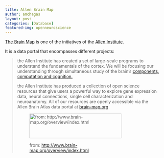 ```yaml
---
title: Allen Brain Map
author: amchagas
layout: post
categories: [Database]
featured-img: openneuroscience
---
```


[The Brain Map](http://www.brain-map.org/) is one of the initiatives of the [Allen Institute](http://www.alleninstitute.org/about/).

It is a data portal that encompasses different projects:

> the Allen Institute has created a set of large-scale programs to understand the fundamentals of the cortex. We will be focusing our understanding through simultaneous study of the brain&#8217;s  <a href="http://alleninstitute.org/our-science/brain-science/research/" target="_blank">components, computation and cognition.</a>
>
> the Allen Institute has produced a collection of open science resources that give users a powerful way to explore gene expression data, neural connections, single cell characterization and neuroanatomy. All of our resources are openly accessible via the Allen Brain Atlas data portal at <a href="http://www.brain-map.org/" target="_blank">brain-map.org</a>.<figure id="attachment_1311" style="width: 300px" class="wp-caption alignnone">
>
> <img class="size-medium wp-image-1311" src="https://i0.wp.com/openeuroscience.com/wp-content/uploads/2016/12/brain_atlas.png?resize=300%2C80" alt="from: http://www.brain-map.org/overview/index.html" width="300" height="80" srcset="https://i0.wp.com/openeuroscience.com/wp-content/uploads/2016/12/brain_atlas.png?resize=300%2C80 300w, https://i0.wp.com/openeuroscience.com/wp-content/uploads/2016/12/brain_atlas.png?resize=768%2C204 768w, https://i0.wp.com/openeuroscience.com/wp-content/uploads/2016/12/brain_atlas.png?w=800 800w" sizes="(max-width: 300px) 100vw, 300px" data-recalc-dims="1" /><figcaption class="wp-caption-text">from: http://www.brain-map.org/overview/index.html</figcaption></figure>
